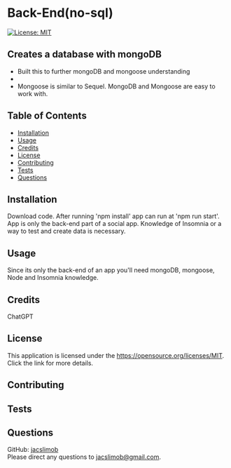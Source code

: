 # Back-End(no-sql)
[![License: MIT](https://img.shields.io/badge/License-MIT-yellow.svg)](https://opensource.org/licenses/MIT)
## Creates a database with mongoDB
               
  - Built this to further mongoDB and mongoose understanding
  - 
  - Mongoose is similar to Sequel. MongoDB and Mongoose are easy to work with.
        
## Table of Contents        
        
- [Installation](#installation)
- [Usage](#usage)
- [Credits](#credits)
- [License](#license)
- [Contributing](#contributing) 
- [Tests](#tests) 
- [Questions](#questions)
        
## Installation
        
Download code. After running 'npm install' app can run at 'npm run start'. App is only the back-end part of a social app. Knowledge of Insomnia or a way to test and create data is necessary.
        
## Usage
        
Since its only the back-end of an app you'll need mongoDB, mongoose, Node and Insomnia knowledge.
        
## Credits
        
ChatGPT
        
## License

This application is licensed under the https://opensource.org/licenses/MIT. Click the link for more details.
  
        
## Contributing
        


## Tests



## Questions

GitHub: [jacslimob](https://github.com/jacslimob)   
Please direct any questions to [jacslimob@gmail.com](mailto:jacslimob@gmail.com).
